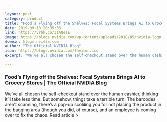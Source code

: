 ```yaml
---

layout: post
category: product
title: "Food’s Flying off the Shelves: Focal Systems Brings AI to Grocery Stores"
date: 2019-09-18 20:35:33
link: https://vrhk.co/31AQesE
image: https://blogs.nvidia.com/wp-content/uploads/2018/05/nvidia-logo-672x334.jpg
domain: blogs.nvidia.com
author: "The Official NVIDIA Blog"
icon: https://blogs.nvidia.com/favicon.ico
excerpt: "We’ve all chosen the self-checkout stand over the human cashier, thinking it’ll take less time. But somehow, things take a terrible turn. The barcodes aren’t scanning, there’s a pop-up scolding you for not placing the product in the bagging area (though you did, of course), and an employee is coming over to fix the chaos. Read article &gt;"

---
```


### Food’s Flying off the Shelves: Focal Systems Brings AI to Grocery Stores | The Official NVIDIA Blog

We’ve all chosen the self-checkout stand over the human cashier, thinking it’ll take less time. But somehow, things take a terrible turn. The barcodes aren’t scanning, there’s a pop-up scolding you for not placing the product in the bagging area (though you did, of course), and an employee is coming over to fix the chaos. Read article &gt;